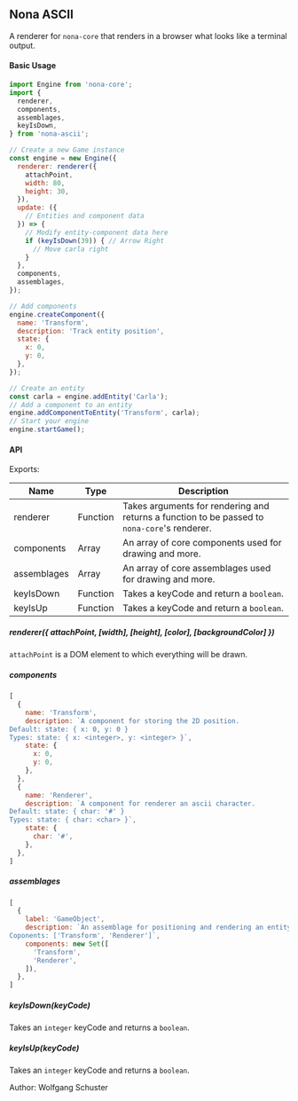 ## Nona ASCII
A renderer for `nona-core` that renders in a browser what looks like a terminal output.

#### Basic Usage
```Javascript
import Engine from 'nona-core';
import {
  renderer,
  components,
  assemblages,
  keyIsDown,
} from 'nona-ascii';

// Create a new Game instance
const engine = new Engine({
  renderer: renderer({
    attachPoint,
    width: 80,
    height: 30,
  }),
  update: ({
    // Entities and component data
  }) => {
    // Modify entity-component data here
    if (keyIsDown(39)) { // Arrow Right
      // Move carla right
    }
  },
  components,
  assemblages,
});

// Add components
engine.createComponent({
  name: 'Transform',
  description: 'Track entity position',
  state: {
    x: 0,
    y: 0,
  },
});

// Create an entity
const carla = engine.addEntity('Carla');
// Add a component to an entity
engine.addComponentToEntity('Transform', carla);
// Start your engine
engine.startGame();
```

#### API
Exports:

| Name | Type | Description |
| --- | --- | --- |
| renderer | Function | Takes arguments for rendering and returns a function to be passed to `nona-core`'s renderer. |
| components | Array | An array of core components used for drawing and more. |
| assemblages | Array | An array of core assemblages used for drawing and more. |
| keyIsDown | Function | Takes a keyCode and return a `boolean`. |
| keyIsUp | Function | Takes a keyCode and return a `boolean`. |

##### renderer({ attachPoint, [width], [height], [color], [backgroundColor] })
`attachPoint` is a DOM element to which everything will be drawn.

##### components
```javascript
[
  {
    name: 'Transform',
    description: `A component for storing the 2D position.
Default: state: { x: 0, y: 0 }
Types: state: { x: <integer>, y: <integer> }`,
    state: {
      x: 0,
      y: 0,
    },
  },
  {
    name: 'Renderer',
    description: `A component for renderer an ascii character.
Default: state: { char: '#' }
Types: state: { char: <char> }`,
    state: {
      char: '#',
    },
  },
]
```

##### assemblages
```javascript
[
  {
    label: 'GameObject',
    description: `An assemblage for positioning and rendering an entity.
Coponents: ['Transform', 'Renderer']`,
    components: new Set([
      'Transform',
      'Renderer',
    ]),
  },
]
```

##### keyIsDown(keyCode)
Takes an `integer` keyCode and returns a `boolean`.

##### keyIsUp(keyCode)
Takes an `integer` keyCode and returns a `boolean`.

Author: Wolfgang Schuster
